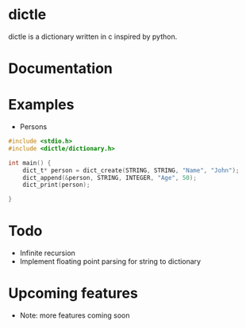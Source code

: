 # dictle
dictle is a dictionary written in c inspired by python.

# Documentation
# Examples
* Persons
```c
#include <stdio.h>
#include <dictle/dictionary.h>

int main() {
	dict_t* person = dict_create(STRING, STRING, "Name", "John");
	dict_append(&person, STRING, INTEGER, "Age", 50);
	dict_print(person);

}
```
# Todo
* Infinite recursion
* Implement floating point parsing for string to dictionary

# Upcoming features
* Note: more features coming soon
